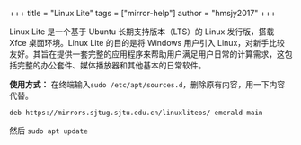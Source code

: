 +++
title = "Linux Lite"
tags = ["mirror-help"]
author = "hmsjy2017"
+++ 

Linux Lite 是一个基于 Ubuntu 长期支持版本（LTS）的 Linux 发行版，搭载 Xfce 桌面环境。Linux Lite 的目的是将 Windows 用户引入 Linux，对新手比较友好。其旨在提供一套完整的应用程序来帮助用户满足用户日常的计算需求，这包括完整的办公套件、媒体播放器和其他基本的日常软件。

**使用方式：**
在终端输入`sudo /etc/apt/sources.d`，删除原有内容，用一下内容代替。
```
deb https://mirrors.sjtug.sjtu.edu.cn/linuxliteos/ emerald main
```
然后
`sudo apt update`
